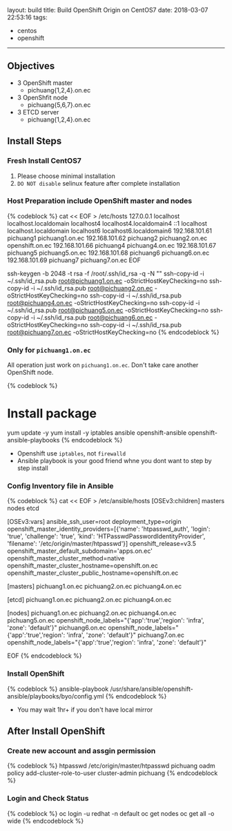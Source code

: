 layout: build
title: Build OpenShift Origin on CentOS7
date: 2018-03-07 22:53:16
tags:
- centos
- openshift
---

## Objectives
- 3 OpenShift master
    - pichuang{1,2,4}.on.ec
- 3 OpenShfit node
    - pichuang{5,6,7}.on.ec
- 3 ETCD server
    - pichuang{1,2,4}.on.ec

## Install Steps
### Fresh Install CentOS7
1. Please choose minimal installation
2. `DO NOT disable` selinux feature after complete installation

### Host Preparation include OpenShift master and nodes
{% codeblock %}
cat << EOF > /etc/hosts
127.0.0.1   localhost localhost.localdomain localhost4 localhost4.localdomain4
::1         localhost localhost.localdomain localhost6 localhost6.localdomain6
192.168.101.61 pichuang1 pichuang1.on.ec
192.168.101.62 pichuang2 pichuang2.on.ec openshift.on.ec
192.168.101.66 pichuang4 pichuang4.on.ec
192.168.101.67 pichuang5 pichuang5.on.ec
192.168.101.68 pichuang6 pichuang6.on.ec
192.168.101.69 pichuang7 pichuang7.on.ec
EOF

ssh-keygen -b 2048 -t rsa -f /root/.ssh/id_rsa -q -N ""
ssh-copy-id -i ~/.ssh/id_rsa.pub root@pichuang1.on.ec -oStrictHostKeyChecking=no
ssh-copy-id -i ~/.ssh/id_rsa.pub root@pichuang2.on.ec -oStrictHostKeyChecking=no
ssh-copy-id -i ~/.ssh/id_rsa.pub root@pichuang4.on.ec -oStrictHostKeyChecking=no
ssh-copy-id -i ~/.ssh/id_rsa.pub root@pichuang5.on.ec -oStrictHostKeyChecking=no
ssh-copy-id -i ~/.ssh/id_rsa.pub root@pichuang6.on.ec -oStrictHostKeyChecking=no
ssh-copy-id -i ~/.ssh/id_rsa.pub root@pichuang7.on.ec -oStrictHostKeyChecking=no
{% endcodeblock %}

### Only for `pichuang1.on.ec`

All operation just work on `pichuang1.on.ec`. Don't take care another OpenShift node.

{% codeblock %}
# Install package
yum update -y
yum install -y iptables ansible openshift-ansible openshift-ansible-playbooks
{% endcodeblock %}
- Openshift use `iptables`, not `firewalld` 
- Ansible playbook is your good friend whne you dont want to step by step install

### Config Inventory file in Ansible
{% codeblock %}
cat << EOF > /etc/ansible/hosts
[OSEv3:children]
masters
nodes
etcd

[OSEv3:vars]
ansible_ssh_user=root
deployment_type=origin
openshift_master_identity_providers=[{'name': 'htpasswd_auth', 'login': 'true', 'challenge': 'true', 'kind': 'HTPasswdPasswordIdentityProvider', 'filename': '/etc/origin/master/htpasswd'}]
openshift_release=v3.5
openshift_master_default_subdomain='apps.on.ec'
openshift_master_cluster_method=native
openshift_master_cluster_hostname=openshift.on.ec
openshift_master_cluster_public_hostname=openshift.on.ec

[masters]
pichuang1.on.ec
pichuang2.on.ec
pichuang4.on.ec

[etcd]
pichuang1.on.ec
pichuang2.on.ec
pichuang4.on.ec

[nodes]
pichuang1.on.ec
pichuang2.on.ec
pichuang4.on.ec
pichuang5.on.ec openshift_node_labels="{'app':'true','region': 'infra', 'zone': 'default'}"
pichuang6.on.ec openshift_node_labels="{'app':'true','region': 'infra', 'zone': 'default'}"
pichuang7.on.ec openshift_node_labels="{'app':'true','region': 'infra', 'zone': 'default'}"

EOF
{% endcodeblock %}


### Install OpenShift
{% codeblock %}
ansible-playbook /usr/share/ansible/openshift-ansible/playbooks/byo/config.yml
{% endcodeblock %}
- You may wait 1hr+ if you don't have local mirror

## After Install OpenShift
### Create new account and assgin permission
{% codeblock %}
htpasswd /etc/origin/master/htpasswd pichuang
oadm policy add-cluster-role-to-user cluster-admin pichuang
{% endcodeblock %}

### Login and Check Status
{% codeblock %}
oc login -u redhat -n default
oc get nodes
oc get all -o wide
{% endcodeblock %}


